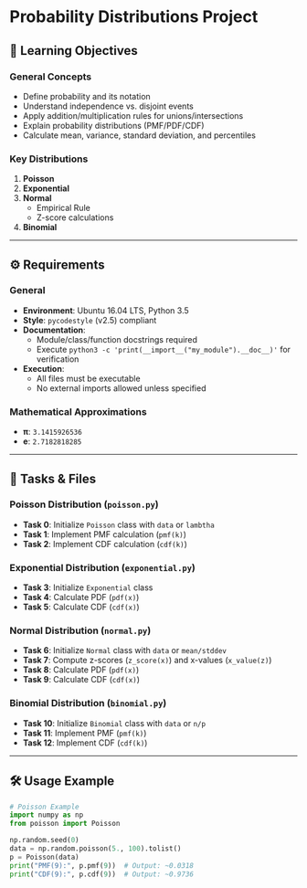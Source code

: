 # Probability Distributions Project

## 🎯 Learning Objectives

### General Concepts

- Define probability and its notation  
- Understand independence vs. disjoint events  
- Apply addition/multiplication rules for unions/intersections  
- Explain probability distributions (PMF/PDF/CDF)  
- Calculate mean, variance, standard deviation, and percentiles  

### Key Distributions

1. **Poisson**  
2. **Exponential**  
3. **Normal**  
   - Empirical Rule  
   - Z-score calculations  
4. **Binomial**  

---

## ⚙️ Requirements

### General

- **Environment**: Ubuntu 16.04 LTS, Python 3.5
- **Style**: `pycodestyle` (v2.5) compliant  
- **Documentation**:  
  - Module/class/function docstrings required  
  - Execute `python3 -c 'print(__import__("my_module").__doc__)'` for verification  
- **Execution**:  
  - All files must be executable  
  - No external imports allowed unless specified  

### Mathematical Approximations

- **π**: `3.1415926536`  
- **e**: `2.7182818285`  

---

## 📂 Tasks & Files

### Poisson Distribution (`poisson.py`)

- **Task 0**: Initialize `Poisson` class with `data` or `lambtha`  
- **Task 1**: Implement PMF calculation (`pmf(k)`)  
- **Task 2**: Implement CDF calculation (`cdf(k)`)  

### Exponential Distribution (`exponential.py`)

- **Task 3**: Initialize `Exponential` class  
- **Task 4**: Calculate PDF (`pdf(x)`)  
- **Task 5**: Calculate CDF (`cdf(x)`)  

### Normal Distribution (`normal.py`)

- **Task 6**: Initialize `Normal` class with `data` or `mean/stddev`  
- **Task 7**: Compute z-scores (`z_score(x)`) and x-values (`x_value(z)`)  
- **Task 8**: Calculate PDF (`pdf(x)`)  
- **Task 9**: Calculate CDF (`cdf(x)`)  

### Binomial Distribution (`binomial.py`)

- **Task 10**: Initialize `Binomial` class with `data` or `n/p`  
- **Task 11**: Implement PMF (`pmf(k)`)  
- **Task 12**: Implement CDF (`cdf(k)`)  

---

## 🛠 Usage Example

```python
# Poisson Example
import numpy as np
from poisson import Poisson

np.random.seed(0)
data = np.random.poisson(5., 100).tolist()
p = Poisson(data)
print("PMF(9):", p.pmf(9))  # Output: ~0.0318
print("CDF(9):", p.cdf(9))  # Output: ~0.9736
